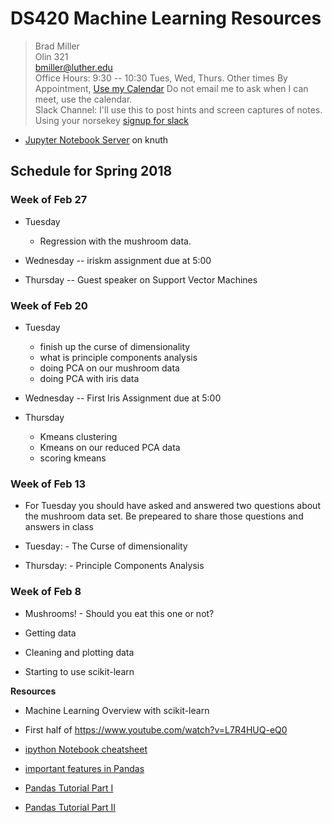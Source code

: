 # DS420 Machine Learning Resources


> Brad Miller <br />
> Olin 321 <br />
> bmiller@luther.edu <br />
> Office Hours: 9:30 -- 10:30 Tues, Wed, Thurs.  Other times By Appointment, [Use my Calendar](https://calendar.google.com/calendar/embed?mode=WEEK&src=millbr02%40luther.edu&ctz=America/Chicago)  Do not email me to ask when I can meet, use the calendar. <br />
> Slack Channel:  I'll use this to post hints and screen captures of notes.  Using your norsekey [signup for slack](https://luthercs.slack.com/signup)

* [Jupyter Notebook Server](https://knuth.luther.edu:8443) on knuth

## Schedule for Spring 2018

### Week of Feb 27

* Tuesday 

  - Regression with the mushroom data.

* Wednesday -- iriskm assignment due at 5:00


* Thursday -- Guest speaker on Support Vector Machines


### Week of Feb 20

* Tuesday

  - finish up the curse of dimensionality
  - what is principle components analysis
  - doing PCA on our mushroom data
  - doing PCA with iris data

* Wednesday -- First Iris Assignment due at 5:00

* Thursday
  
  - Kmeans clustering
  - Kmeans on our reduced PCA data
  - scoring kmeans


### Week of Feb 13

* For Tuesday you should have asked and answered two questions about the mushroom data set.  Be prepeared to share those questions and answers in class
* Tuesday: - The Curse of dimensionality


* Thursday: - Principle Components Analysis

### Week of Feb 8

* Mushrooms! - Should you eat this one or not?

* Getting data
* Cleaning and plotting data
* Starting to use scikit-learn

**Resources**

* Machine Learning Overview with scikit-learn
* First half of https://www.youtube.com/watch?v=L7R4HUQ-eQ0

* [ipython Notebook cheatsheet](http://nbviewer.ipython.org/github/pybokeh/ipython_notebooks/blob/master/pandas/PandasCheatSheet.ipynb#options)
* [important features in Pandas](http://nbviewer.ipython.org/urls/gist.github.com/wesm/4757075/raw/a72d3450ad4924d0e74fb57c9f62d1d895ea4574/PandasTour.ipynb)
* [Pandas Tutorial Part I](https://www.dataquest.io/blog/pandas-python-tutorial/)
* [Pandas Tutorial Part II](https://www.dataquest.io/blog/pandas-tutorial-python-2/)

